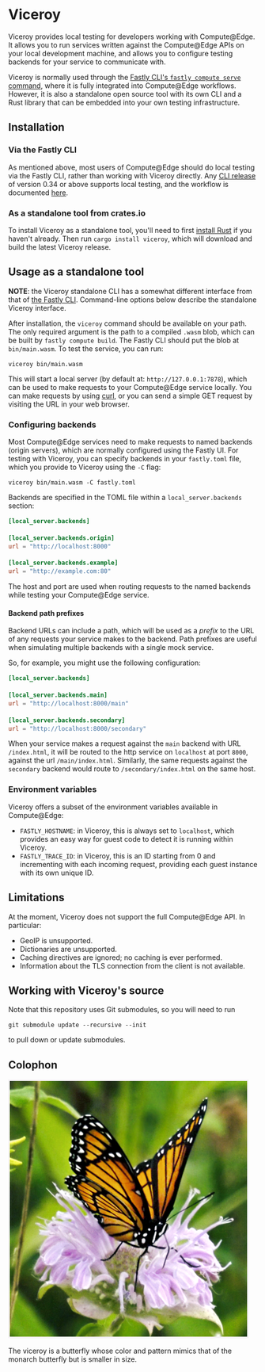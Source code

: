 # Viceroy

Viceroy provides local testing for developers working with Compute@Edge. It
allows you to run services written against the Compute@Edge APIs on your local
development machine, and allows you to configure testing backends for your
service to communicate with.

Viceroy is normally used through the [Fastly CLI's `fastly compute serve`
command][cli], where it is fully integrated into Compute@Edge workflows.
However, it is also a standalone open source tool with its own CLI and a
Rust library that can be embedded into your own testing infrastructure.

[cli]: https://developer.fastly.com/learning/compute/testing/#running-a-local-testing-server

## Installation

### Via the Fastly CLI

As mentioned above, most users of Compute@Edge should do local testing via the
Fastly CLI, rather than working with Viceroy directly. Any [CLI release] of
version 0.34 or above supports local testing, and the workflow is documented
[here][cli].

[CLI release]: https://github.com/fastly/cli/releases

### As a standalone tool from crates.io

To install Viceroy as a standalone tool, you'll need to first
[install Rust](https://www.rust-lang.org/tools/install) if you haven't already.
Then run `cargo install viceroy`, which will download and build the latest
Viceroy release.

## Usage as a standalone tool

**NOTE**: the Viceroy standalone CLI has a somewhat different interface from that
of [the Fastly CLI][cli]. Command-line options below describe the standalone
Viceroy interface.

After installation, the `viceroy` command should be available on your path. The
only required argument is the path to a compiled `.wasm` blob, which can be
built by `fastly compute build`. The Fastly CLI should put the blob at
`bin/main.wasm`. To test the service, you can run:

```
viceroy bin/main.wasm
```

This will start a local server (by default at: `http://127.0.0.1:7878`), which can
be used to make requests to your Compute@Edge service locally. You can make requests
by using [curl](https://curl.se/), or you can send a simple GET request by visiting
the URL in your web browser.

### Configuring backends

Most Compute@Edge services need to make requests to named backends (origin
servers), which are normally configured using the Fastly UI. For testing with
Viceroy, you can specify backends in your `fastly.toml` file, which you
provide to Viceroy using the `-C` flag:

```
viceroy bin/main.wasm -C fastly.toml
```

Backends are specified in the TOML file within a `local_server.backends`
section:

```toml
[local_server.backends]

[local_server.backends.origin]
url = "http://localhost:8000"

[local_server.backends.example]
url = "http://example.com:80"
```

The host and port are used when routing requests to the named backends while
testing your Compute@Edge service.

#### Backend path prefixes

Backend URLs can include a path, which will be used as a _prefix_ to the URL of
any requests your service makes to the backend. Path prefixes are useful when
simulating multiple backends with a single mock service.

So, for example, you might use the following configuration:

```toml
[local_server.backends]

[local_server.backends.main]
url = "http://localhost:8000/main"

[local_server.backends.secondary]
url = "http://localhost:8000/secondary"
```

When your service makes a request against the `main` backend with URL
`/index.html`, it will be routed to the http service on `localhost` at port
`8000`, against the url `/main/index.html`. Similarly, the same requests
against the `secondary` backend would route to `/secondary/index.html` on the
same host.

### Environment variables

Viceroy offers a subset of the environment variables available in Compute@Edge:

* `FASTLY_HOSTNAME`: in Viceroy, this is always set to `localhost`, which
  provides an easy way for guest code to detect it is running within Viceroy.
* `FASTLY_TRACE_ID`: in Viceroy, this is an ID starting from 0 and incrementing
  with each incoming request, providing each guest instance with its own unique
  ID.

## Limitations

At the moment, Viceroy does not support the full Compute@Edge API. In
particular:

* GeoIP is unsupported.
* Dictionaries are unsupported.
* Caching directives are ignored; no caching is ever performed.
* Information about the TLS connection from the client is not available.

## Working with Viceroy's source

Note that this repository uses Git submodules, so you will need to run

```
git submodule update --recursive --init
```

to pull down or update submodules.

## Colophon

![Viceroy](doc/logo.png)

The viceroy is a butterfly whose color and pattern mimics that of the monarch
butterfly but is smaller in size.
